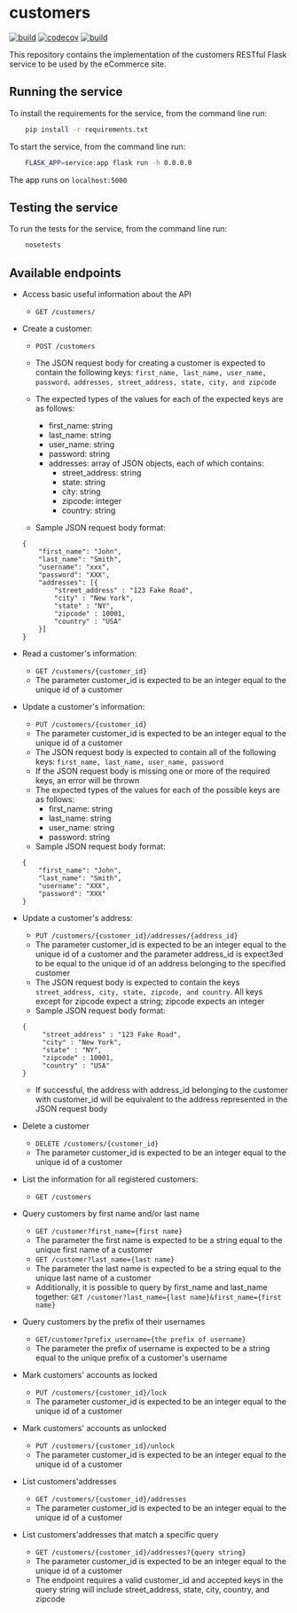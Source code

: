 # customers
[![build](https://github.com/devops-customers-squad/customers/actions/workflows/tdd.yml/badge.svg)](https://github.com/devops-customers-squad/customers/actions/workflows/tdd.yml)
[![codecov](https://codecov.io/gh/devops-customers-squad/customers/branch/main/graph/badge.svg?token=4E1ONO9584)](https://codecov.io/gh/devops-customers-squad/customers)
[![build](https://github.com/devops-customers-squad/customers/actions/workflows/bdd.yml/badge.svg)](https://github.com/devops-customers-squad/customers/actions/workflows/bdd.yml)

This repository contains the implementation of the customers RESTful Flask service to be used by the eCommerce site.

## Running the service
To install the requirements for the service, from the command line run:
```bash
    pip install -r requirements.txt
```

To start the service, from the command line run:
```bash
    FLASK_APP=service:app flask run -h 0.0.0.0
```

The app runs on `localhost:5000`

## Testing the service 
To run the tests for the service, from the command line run:
```bash
    nosetests
```

## Available endpoints
- Access basic useful information about the API
    * `GET /customers/`

- Create a customer: 
    * `POST /customers`
    * The JSON request body for creating a customer is expected to contain the following keys: ``first_name, last_name, user_name, password，addresses, street_address, state, city, and zipcode``
    * The expected types of the values for each of the expected keys are as follows:
        - first_name: string
        - last_name: string
        - user_name: string
        - password: string 
        - addresses: array of JSON objects, each of which contains:
            - street_address: string
            - state: string
            - city: string
            - zipcode: integer
            - country: string
       
        
    * Sample JSON request body format:
    ```
    {
        "first_name": "John",
        "last_name": "Smith",
        "username": "xxx",
        "password": "XXX",
        "addresses": [{
            "street_address" : "123 Fake Road",
            "city" : "New York",
            "state" : "NY",
            "zipcode" : 10001,
            "country" : "USA"
        }] 
    }
    ```
- Read a customer's information:
    * `GET /customers/{customer_id}`
    * The parameter customer_id is expected to be an integer equal to the unique id of a customer
- Update a customer's information:
    * `PUT /customers/{customer_id}`
    * The parameter customer_id is expected to be an integer equal to the unique id of a customer
    * The JSON request body is expected to contain all of the following keys: ``first_name, last_name, user_name, password``
    * If the JSON request body is missing one or more of the required keys, an error will be thrown
    * The expected types of the values for each of the possible keys are as follows:
        - first_name: string
        - last_name: string
        - user_name: string
        - password: string 
    * Sample JSON request body format:
    ```
    { 
        "first_name": "John",  
        "last_name": "Smith",  
        "username": "XXX", 
        "password": "XXX" 
    }
    ```
- Update a customer's address:
    * `PUT /customers/{customer_id}/addresses/{address_id}`
    * The parameter customer_id is expected to be an integer equal to the unique id of a customer and the parameter address_id is expect3ed to be equal to the unique id of an address belonging to the specified customer
    * The JSON request body is expected to contain the keys ``street_address, city, state, zipcode, and country``. All keys except for zipcode expect a string; zipcode expects an integer
    * Sample JSON request body format:
    ```
    {
         "street_address" : "123 Fake Road",
         "city" : "New York",
         "state" : "NY",
         "zipcode" : 10001,
         "country" : "USA"
    }
    ```
    * If successful, the address with address_id belonging to the customer with customer_id will be equivalent to the address represented in the JSON request body

- Delete a customer
    * `DELETE /customers/{customer_id}`
    * The parameter customer_id is expected to be an integer equal to the unique id of a customer
- List the information for all registered customers:
    * `GET /customers` 
- Query customers by first name and/or last name
    * `GET /customer?first_name={first name}`
    * The parameter the first name is expected to be a string equal to the unique first name of a customer
    * `GET /customer?last_name={last name}`
    * The parameter the last name is expected to be a string equal to the unique last name of a customer
    * Additionally, it is possible to query by first_name and last_name together: `GET /customer?last_name={last name}&first_name={first name}`
- Query customers by the prefix of their usernames
    * `GET/customer?prefix_username={the prefix of username}`
    * The parameter the prefix of username is expected to be a string equal to the unique prefix of a customer's username
- Mark customers' accounts as locked
    * `PUT /customers/{customer_id}/lock`
    * The parameter customer_id is expected to be an integer equal to the unique id of a customer
    
- Mark customers' accounts as unlocked
    * `PUT /customers/{customer_id}/unlock`
    * The parameter customer_id is expected to be an integer equal to the unique id of a customer

- List customers'addresses
    * `GET /customers/{customer_id}/addresses`
    * The parameter customer_id is expected to be an integer equal to the unique id of a customer
 
- List customers'addresses that match a specific query
    * `GET /customers/{customer_id}/addresses?{query string}`
    * The parameter customer_id is expected to be an integer equal to the unique id of a customer
    * The endpoint requires a valid customer_id and accepted keys in the query string will include street_address, state, city, country, and zipcode
    

